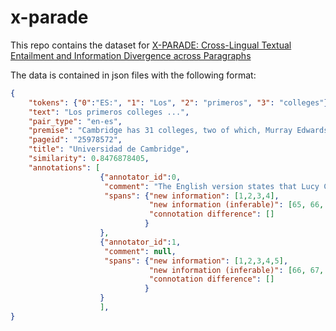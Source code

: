 # x-parade
This repo contains the dataset for [X-PARADE: Cross-Lingual Textual Entailment and Information Divergence across Paragraphs](https://arxiv.org/abs/2309.08873)

The data is contained in json files with the following format:

```json
{
    "tokens": {"0":"ES:", "1": "Los", "2": "primeros", "3": "colleges"},
    "text": "Los primeros colleges ...",
    "pair_type": "en-es",
    "premise": "Cambridge has 31 colleges, two of which, Murray Edwards and Newnham, ...",
    "pageid": "25978572",
    "title": "Universidad de Cambridge",
    "similarity": 0.8476878405,
    "annotations": [
                    {"annotator_id":0,
                     "comment": "The English version states that Lucy Cavendish was previously...",
                     "spans": {"new information": [1,2,3,4],
                               "new information (inferable)": [65, 66, 67, 68, 69, 70],
                               "connotation difference": []
                              }
                    },
                    {"annotator_id":1,
                     "comment": null,
                     "spans": {"new information": [1,2,3,4,5],
                               "new information (inferable)": [66, 67, 68],
                               "connotation difference": []
                              }
                    }
                    ],
}
```

